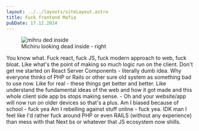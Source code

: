 ```yaml
---
layout: ../../layouts/siteLayout.astro
title: Fuck frontend Mafia
pubDate: 17.12.2024
---
```


<figure>
                <Img src="/content/mihtuded.jpg" alt="mihru ded inside" style="max-width: 100%;"/>
                <figcaption>Michiru looking dead inside - right</figcaption>
            </figure>

You know what. Fuck react, fuck JS, fuck modern approach to web, fuck bloat. Like what's the point of
making so much logic run on the client. Don't get me started on React Server Components - literally
dumb
idea. Why everyone thinks of PHP or Rails or other sure old system as something bad to use now. Like
for
real - these things get better and better. Like understand the fundamental ideas of the web and how
it
got made and this whole client side app bs stops making sense. - Oh and your website/app will now
run on
older devices so that's a plus. Am I biased because of school - fuck yea Am I rebelling against
stuff
online - fuck yea. IDK man I feel like I'd rather fuck around PHP or even RAILS (without any
experience)
than mess with that Next bs or whatever that JS ecosystem now shills.
